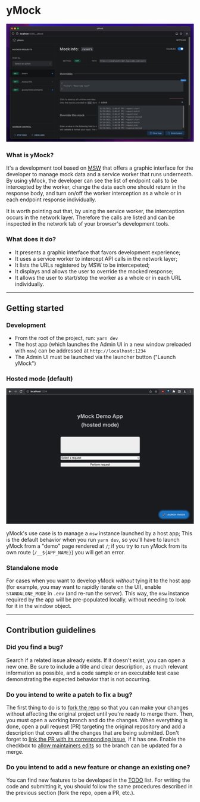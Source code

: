 # yMock

![yMock home](.preview/scrn-04.png)

### What is yMock?

It's a development tool based on [MSW](https://mswjs.io) that offers a graphic interface for the developer to manage mock data and a service worker that runs underneath. By using yMock, the developer can see the list of endpoint calls to be intercepted by the worker, change the data each one should return in the response body, and turn on/off the worker interception as a whole or in each endpoint response individually. 

It is worth pointing out that, by using the service worker, the interception occurs in the network layer. Therefore the calls are listed and can be inspected in the network tab of your browser's development tools.
### What does it do?

- It presents a graphic interface that favors development experience;
- It uses a service worker to intercept API calls in the network layer;
- It lists the URLs registered by MSW to be intercepeted;
- It displays and allows the user to override the mocked response;
- It allows the user to start/stop the worker as a whole or in each URL individually.

---

## Getting started

### Development

- From the root of the project, run: `yarn dev`
- The host app (which launches the Admin UI in a new window preloaded with `msw`) can be addressed at `http://localhost:1234`
- The Admin UI must be launched via the launcher button ("Launch yMock")

### Hosted mode (default)

![Demo app with launcher](.preview/scrn-03.png)

yMock's use case is to manage a `msw` instance launched by a host app;
This is the default behavior when you run `yarn dev`, so you'll have to launch
yMock from a "demo" page rendered at `/`; if you try to run yMock from
its own route (`/__${APP_NAME}`) you will get an error.

### Standalone mode

For cases when you want to develop yMock
_without_ tying it to the host app (for example,
you may want to rapidly iterate on the UI), enable
`STANDALONE_MODE` in `.env` (and re-run the server).
This way, the `msw` instance required by the app will
be pre-populated locally, without needing to look
for it in the window object.

---

## Contribution guidelines

### Did you find a bug?

Search if a related issue already exists. If it doesn't exist, you can open a new one. Be sure to include a title and clear description, as much relevant information as possible, and a code sample or an executable test case demonstrating the expected behavior that is not occurring.

### Do you intend to write a patch to fix a bug?

The first thing to do is to [fork the repo](https://docs.github.com/en/get-started/quickstart/fork-a-repo#fork-an-example-repository) so that you can make your changes without affecting the original project until you're ready to merge them. Then, you must open a working branch and do the changes. When everything is done, open a pull request (PR) targeting the original repository and add a description that covers all the changes that are being submitted. Don't forget to [link the PR with its corresponding issue](https://docs.github.com/en/issues/tracking-your-work-with-issues/linking-a-pull-request-to-an-issue), if it has one. Enable the checkbox to [allow maintainers edits](https://docs.github.com/en/pull-requests/collaborating-with-pull-requests/working-with-forks/allowing-changes-to-a-pull-request-branch-created-from-a-fork) so the branch can be updated for a merge.

### Do you intend to add a new feature or change an existing one?

You can find new features to be developed in the [TODO](./TODO.md) list. For writing the code and submitting it, you should follow the same procedures described in the previous section (fork the repo, open a PR, etc.).


